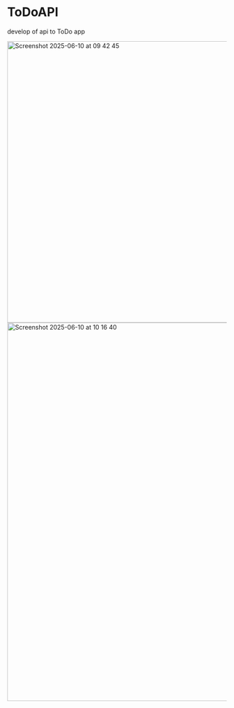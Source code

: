 # ToDoAPI
develop of api to ToDo app

<img width="646" alt="Screenshot 2025-06-10 at 09 42 45" src="https://github.com/user-attachments/assets/143e2b63-89bc-47dc-9d4e-91596860c805" />

<img width="869" alt="Screenshot 2025-06-10 at 10 16 40" src="https://github.com/user-attachments/assets/fd75c9a5-2663-47d3-a433-26d97a03037e" />



